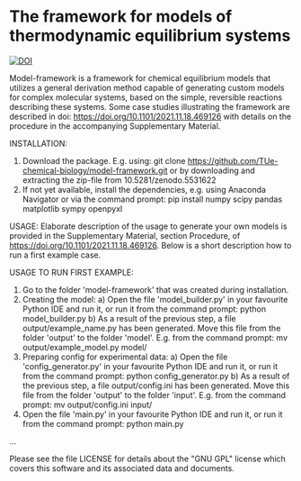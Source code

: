 # The framework for models of thermodynamic equilibrium systems
[![DOI](https://zenodo.org/badge/399795756.svg)](https://zenodo.org/badge/latestdoi/399795756)

Model-framework is a framework for chemical equilibrium models that utilizes a general derivation method capable of generating custom models for complex molecular systems, based on the simple, reversible reactions describing these systems. Some case studies illustrating the framework are described in doi: https://doi.org/10.1101/2021.11.18.469126 with details on the procedure in the accompanying Supplementary Material.

INSTALLATION:
1) Download the package. E.g. using:
   git clone https://github.com/TUe-chemical-biology/model-framework.git
   or by downloading and extracting the zip-file from 10.5281/zenodo.5531622
2) If not yet available, install the dependencies, e.g. using Anaconda Navigator or via the command prompt:
   pip install numpy scipy pandas matplotlib sympy openpyxl

USAGE:
Elaborate description of the usage to generate your own models is provided in the Supplementary Material, section Procedure, of https://doi.org/10.1101/2021.11.18.469126. Below is a short description how to run a first example case.

USAGE TO RUN FIRST EXAMPLE:
1) Go to the folder 'model-framework' that was created during installation.
2) Creating the model:
   a) Open the file 'model_builder.py' in your favourite Python IDE and
      run it, or run it from the command prompt:
      python model_builder.py
   b) As a result of the previous step, a file output/example_name.py has been
      generated. Move this file from the folder 'output' to the folder 'model'.
      E.g. from the command prompt:
      mv output/example_model.py model/
3) Preparing config for experimental data:
   a) Open the file 'config_generator.py' in your favourite Python IDE and run it, or run it from the command prompt:
      python config_generator.py
   b) As a result of the previous step, a file output/config.ini has been
      generated. Move this file from the folder 'output' to the folder 'input'.
      E.g. from the command prompt:
      mv output/config.ini input/
4) Open the file 'main.py' in your favourite Python IDE and run it,
   or run it from the command prompt:
   python main.py

...



Please see the file LICENSE for details about the "GNU GPL" license which covers this software and its associated data and documents.
